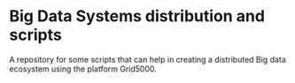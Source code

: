 # Big Data Systems distribution and scripts
A repository for some scripts that can help in creating a distributed Big data ecosystem using the platform Grid5000.
